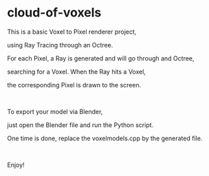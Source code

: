 cloud-of-voxels
===============
This is a basic Voxel to Pixel renderer project,

using Ray Tracing through an Octree.

For each Pixel, a Ray is generated and will go through and Octree,

searching for a Voxel. When the Ray hits a Voxel,

the corresponding Pixel is drawn to the screen.

<br/>

To export your model via Blender,

just open the Blender file and run the Python script.

One time is done, replace the voxelmodels.cpp by the generated file.

<br/>

Enjoy!
